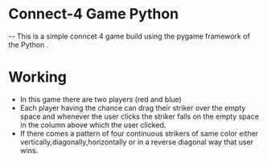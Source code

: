 # Connect-4 Game Python

-- This is a simple conncet 4 game build using the pygame framework of the Python . 

# Working

* In this game there are two players (red and blue)
* Each player having the chance can drag their striker over the empty space and whenever the user clicks the striker falls on the empty space in the column above which the user clicked. 
* If there comes a pattern of four continuous strikers of same color either vertically,diagonally,horizontally or in a reverse diagonal way that user wins.
